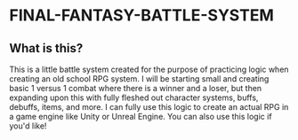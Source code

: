 # FINAL-FANTASY-BATTLE-SYSTEM

## What is this?
This is a little battle system created for the purpose of practicing logic when creating an old school RPG system. I will be starting small and creating basic 1 versus 1 combat where there is a winner and a loser, but then expanding upon this with fully fleshed out character systems, buffs, debuffs, items, and more. I can fully use this logic to create an actual RPG in a game engine like Unity or Unreal Engine. You can also use this logic if you'd like!

